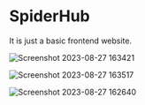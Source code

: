 # SpiderHub
It is  just a basic frontend website.

![Screenshot 2023-08-27 163421](https://github.com/Yash9891/SpiderHub/assets/122812129/2f41402d-e0d8-45e3-bcf2-e1caaef37b00)

![Screenshot 2023-08-27 163517](https://github.com/Yash9891/SpiderHub/assets/122812129/4bc7878c-dca9-4f66-a0bb-a612c68d2865)

![Screenshot 2023-08-27 162640](https://github.com/Yash9891/SpiderHub/assets/122812129/7d2d6647-631f-4b49-b999-088159260ae6)
